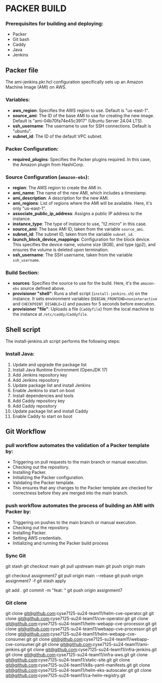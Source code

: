 # PACKER BUILD

###   Prerequisites for building and deploying:

- Packer
- Git bash
- Caddy
- Java
- Jenkins


## Packer file

The ami-jenkins.pkr.hcl configuration specifically sets up an Amazon Machine Image (AMI) on AWS.

### Variables:
- **aws_region**: Specifies the AWS region to use. Default is "us-east-1".
- **source_ami**: The ID of the base AMI to use for creating the new image. Default is "ami-04b70fa74e45c3917" (Ubuntu Server 24.04 LTS).
- **ssh_username**: The username to use for SSH connections. Default is "ubuntu".
- **subnet_id**: The ID of the default VPC subnet.

### Packer Configuration:
- **required_plugins**: Specifies the Packer plugins required. In this case, the Amazon plugin from HashiCorp.
  
### Source Configuration (`amazon-ebs`):
- **region**: The AWS region to create the AMI in.
- **ami_name**: The name of the new AMI, which includes a timestamp.
- **ami_description**: A description for the new AMI.
- **ami_regions**: List of regions where the AMI will be available. Here, it's only "us-east-1".
- **associate_public_ip_address**: Assigns a public IP address to the instance.
- **instance_type**: The type of instance to use, "t2.micro" in this case.
- **source_ami**: The base AMI ID, taken from the variable `source_ami`.
- **subnet_id**: The subnet ID, taken from the variable `subnet_id`.
- **launch_block_device_mappings**: Configuration for the block device. This specifies the device name, volume size (8GB), and type (gp2), and ensures the volume is deleted upon termination.
- **ssh_username**: The SSH username, taken from the variable `ssh_username`.

### Build Section:
- **sources**: Specifies the source to use for the build. Here, it's the `amazon-ebs` source defined above.
- **provisioner "shell"**: Runs a shell script (`install-jenkins.sh`) on the instance. It sets environment variables (`DEBIAN_FRONTEND=noninteractive` and `CHECKPOINT_DISABLE=1`) and pauses for 5 seconds before execution.
- **provisioner "file"**: Uploads a file (`Caddyfile`) from the local machine to the instance at `/etc/caddy/Caddyfile`.

## Shell script

The install-jenkins.sh script performs the following steps:

### Install Java:

1. Update and upgrade the package list
2. Install Java Runtime Environment (OpenJDK 17)
3. Add Jenkins repository key
4. Add Jenkins repository
5. Update package list and install Jenkins
6. Enable Jenkins to start on boot
7. Install dependencies and tools
8. Add Caddy repository key
9. Add Caddy repository
10. Update package list and install Caddy
11. Enable Caddy to start on boot


## Git Workflow

### pull workflow automates the validation of a Packer template by:

- Triggering on pull requests to the main branch or manual execution.
- Checking out the repository.
- Installing Packer.
- Initializing the Packer configuration.
- Validating the Packer template.
- This ensures that any changes to the Packer template are checked for correctness before they are merged into the main branch.


### push workflow automates the process of building an AMI with Packer by:

- Triggering on pushes to the main branch or manual execution.
- Checking out the repository.
- Installing Packer.
- Setting AWS credentials.
- Initializing and running the Packer build process


### Sync Git

git stash
git checkout main
git pull upstream main
git push origin main


git checkout assignment7
git pull origin main --rebase
git push origin assignment7 -f
git stash apply

git add .
git commit -m "feat: "
git push origin assignment7

###  Git clone
git clone git@github.com:cyse7125-su24-team11/helm-cve-operator.git
git clone git@github.com:cyse7125-su24-team11/cve-operator.git
git clone git@github.com:cyse7125-su24-team11/helm-webapp-cve-processor.git
git clone git@github.com:cyse7125-su24-team11/webapp-cve-processor.git
git clone git@github.com:cyse7125-su24-team11/helm-webapp-cve-consumer.git
git clone git@github.com:cyse7125-su24-team11/webapp-cve-consumer.git
git clone git@github.com:cyse7125-su24-team11/ami-jenkins.git
git clone git@github.com:cyse7125-su24-team11/infra-jenkins.git
git clone git@github.com:cyse7125-su24-team11/infra-aws.git
git clone git@github.com:cyse7125-su24-team11/static-site.git
git clone git@github.com:cyse7125-su24-team11/k8s-yaml-manifests.git
git clone git@github.com:cyse7125-su24-team11/helm-eks-autoscaler.git
git clone git@github.com:cyse7125-su24-team11/ca-helm-registry.git